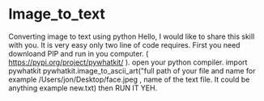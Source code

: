 # Image_to_text
Converting image to text using python 
Hello, I would like to share this skill with you. It is very easy only two line of code requires.
First you need downloand PIP and run in you computer. ( https://pypi.org/project/pywhatkit/ ).
open your python compiler. 
import pywhatkit
pywhatkit.image_to_ascii_art("full path of your file and name for example /Users/jon/Desktop/face.jpeg , name of the text file. It could be anything example new.txt)
then RUN IT 
YEH. 
